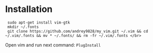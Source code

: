 # Installation
     sudo apt-get install vim-gtk
     mkdir ~/.fonts
     git clone https://github.com/andrey9828/my_vim.git ~/.vim && cd ~/.vim/.fonts && mv * ~/.fonts/ && rm -fr ~/.vim/.fonts </br>
Open vim and run next command: `PlugInstall`
